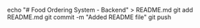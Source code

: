 echo "# Food Ordering System - Backend" > README.md
git add README.md
git commit -m "Added README file"
git push
